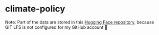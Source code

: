# climate-policy

Note: Part of the data are stored in this [Hugging Face repository](https://huggingface.co/datasets/nataliecastro/climate-bills/settings), because GIT LFS is not configured for my GitHub account 🙂
